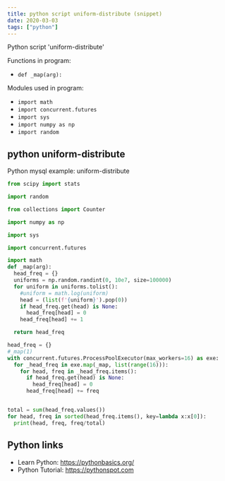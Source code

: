 ```yaml
---
title: python script uniform-distribute (snippet)
date: 2020-03-03
tags: ["python"]
---
```

Python script 'uniform-distribute'

Functions in program: 
* `def _map(arg):`

Modules used in program: 
* `import math`
* `import concurrent.futures`
* `import sys`
* `import numpy as np`
* `import random`

## python uniform-distribute

Python mysql example: uniform-distribute

```python
from scipy import stats

import random

from collections import Counter

import numpy as np

import sys

import concurrent.futures

import math
def _map(arg):
  head_freq = {}
  uniforms = np.random.randint(0, 10e7, size=100000)
  for uniform in uniforms.tolist():
    #uniform = math.log(uniform)
    head = (list(f'{uniform}').pop(0))
    if head_freq.get(head) is None:
      head_freq[head] = 0
    head_freq[head] += 1

  return head_freq

head_freq = {}
#_map(1)
with concurrent.futures.ProcessPoolExecutor(max_workers=16) as exe:
  for _head_freq in exe.map(_map, list(range(16))):
    for head, freq in _head_freq.items():
      if head_freq.get(head) is None:
        head_freq[head] = 0
      head_freq[head] += freq


total = sum(head_freq.values())
for head, freq in sorted(head_freq.items(), key=lambda x:x[0]):
  print(head, freq, freq/total)

```

## Python links

- Learn Python: https://pythonbasics.org/
- Python Tutorial: https://pythonspot.com
